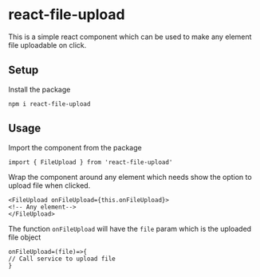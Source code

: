 # react-file-upload

This is a simple react component which can be used to make any element file uploadable on click.

## Setup

Install the package

```
npm i react-file-upload
```

## Usage

Import the component from the package

```
import { FileUpload } from 'react-file-upload'
```
Wrap the component around any element which needs show the option to upload file when clicked.

```
<FileUpload onFileUpload={this.onFileUpload}>
<!-- Any element-->
</FileUpload>
```
The function `onFileUpload` will have the `file` param which is the uploaded file object

```
onFileUpload=(file)=>{
// Call service to upload file
}
```
